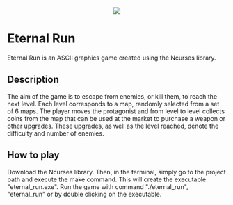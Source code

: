 <div align="center">
    <img src="/readme_assets/header_image.png">
</div>

# Eternal Run
Eternal Run is an ASCII graphics game created using the Ncurses library.

## Description
The aim of the game is to escape from enemies, or kill them, to reach the next level. Each level corresponds to a map, randomly selected from a set of 6 maps. The player moves the protagonist and from level to level collects coins from the map that can be used at the market to purchase a weapon or other upgrades. These upgrades, as well as the level reached, denote the difficulty and number of enemies.

## How to play
Download the Ncurses library. Then, in the terminal, simply go to the project path and execute the make command.
This will create the executable "eternal_run.exe". Run the game with command "./eternal_run", "eternal_run" or by double clicking on the executable.
